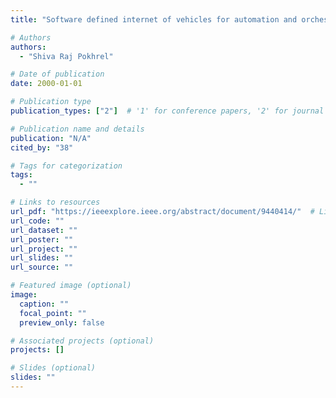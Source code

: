```yaml
---
title: "Software defined internet of vehicles for automation and orchestration"

# Authors
authors:
  - "Shiva Raj Pokhrel"

# Date of publication
date: 2000-01-01

# Publication type
publication_types: ["2"]  # '1' for conference papers, '2' for journal articles, '3' for preprints

# Publication name and details
publication: "N/A"
cited_by: "38"

# Tags for categorization
tags:
  - ""

# Links to resources
url_pdf: "https://ieeexplore.ieee.org/abstract/document/9440414/"  # Link to the resource
url_code: ""
url_dataset: ""
url_poster: ""
url_project: ""
url_slides: ""
url_source: ""

# Featured image (optional)
image:
  caption: ""
  focal_point: ""
  preview_only: false

# Associated projects (optional)
projects: []

# Slides (optional)
slides: ""
---
```

